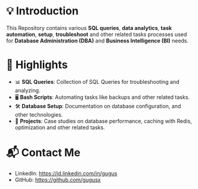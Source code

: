 # 💡 Introduction
This Repository contains various **SQL queries**, **data analytics**, **task automation**, **setup**, **troubleshoot** and other related tasks processes used for **Database Administration (DBA)** and **Business Intelligence (BI)** needs.

# 📌 Highlights 
- 📊 **SQL Queries**: Collection of SQL Queries for troubleshooting and analyzing.
- 🖥️ **Bash Scripts**: Automating tasks like backups and other related tasks.
- 🛠 **Database Setup**: Documentation on database configuration, and other technologies.
- 📂 **Projects**: Case studies on database performance, caching with Redis, optimization and other related tasks.

# 📬 Contact Me
- LinkedIn: https://id.linkedin.com/in/gugus
- GitHub: https://github.com/gugusx 